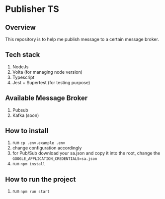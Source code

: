 # Publisher TS

## Overview
This repository is to help me publish message to a certain message broker.

## Tech stack
1. NodeJs
2. Volta (for managing node version)
3. Typescript
4. Jest + Supertest (for testing purpose)

## Available Message Broker
1. Pubsub
2. Kafka (soon)

## How to install
1. run `cp .env.example .env`
2. change configuration accordingly
3. for Pub/Sub download your sa.json and copy it into the root, change the `GOOGLE_APPLICATION_CREDENTIALS=sa.json`
4. run `npm install`

## How to run the project
1. run `npm run start`